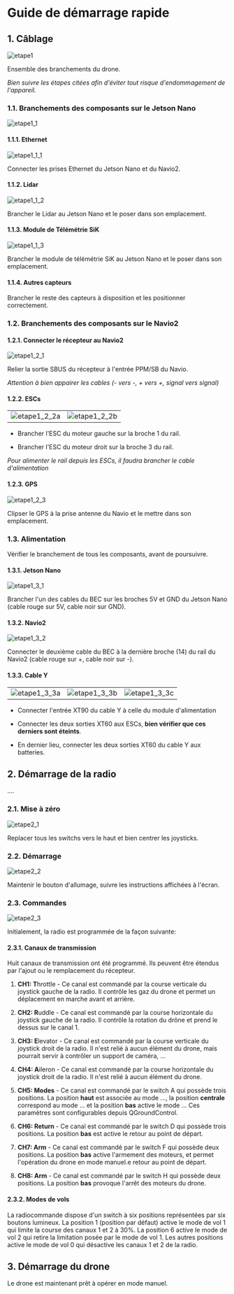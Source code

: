 # Guide de démarrage rapide

## 1. Câblage

![etape1](images/etape1.jpg)

Ensemble des branchements du drone.

*Bien suivre les étapes citées afin d'éviter tout risque d'endommagement de l'appareil.*

### 1.1. Branchements des composants sur le Jetson Nano

![etape1_1](images/etape1_1.jpg)

#### 1.1.1. Ethernet

![etape1_1_1](images/etape1_1_1.jpg)

Connecter les prises Ethernet du Jetson Nano et du Navio2.

#### 1.1.2. Lidar

![etape1_1_2](images/etape1_1_2.jpg)

Brancher le Lidar au Jetson Nano et le poser dans son emplacement.

#### 1.1.3. Module de Télémétrie SiK

![etape1_1_3](images/etape1_1_3.jpg)

Brancher le module de télémétrie SiK au Jetson Nano et le poser dans son emplacement.

#### 1.1.4. Autres capteurs

Brancher le reste des capteurs à disposition et les positionner correctement.

### 1.2. Branchements des composants sur le Navio2

#### 1.2.1. Connecter le récepteur au Navio2

![etape1_2_1](images/etape1_2_1.jpg)

Relier la sortie SBUS du récepteur à l'entrée PPM/SB du Navio.

*Attention à bien appairer les cables (- vers -, + vers +, signal vers signal)*

#### 1.2.2. ESCs

|  |  |
:--|--:
![etape1_2_2a](images/etape1_2_2a.jpg) | ![etape1_2_2b](images/etape1_2_2b.jpg)

- Brancher l'ESC du moteur gauche sur la broche 1 du rail.

- Brancher l'ESC du moteur droit sur la broche 3 du rail.

*Pour alimenter le rail depuis les ESCs, il faudra brancher le cable d'alimentation*

#### 1.2.3. GPS

![etape1_2_3](images/etape1_2_3.jpg)

Clipser le GPS à la prise antenne du Navio et le mettre dans son emplacement.

### 1.3. Alimentation

Vérifier le branchement de tous les composants, avant de poursuivre.

#### 1.3.1. Jetson Nano

![etape1_3_1](images/etape1_3_1.jpg)

Brancher l'un des cables du BEC sur les broches 5V et GND du Jetson Nano (cable rouge sur 5V, cable noir sur GND).

#### 1.3.2. Navio2

![etape1_3_2](images/etape1_3_2.jpg)

Connecter le deuxième cable du BEC à la dernière broche (14) du rail du Navio2 (cable rouge sur +, cable noir sur -).

#### 1.3.3. Cable Y

|  |  |  |
:--|--|--:
![etape1_3_3a](images/etape1_3_3a.jpg) | ![etape1_3_3b](images/etape1_3_3b.jpg) | ![etape1_3_3c](images/etape1_3_3c.jpg)

- Connecter l'entrée XT90 du cable Y à celle du module d'alimentation

- Connecter les deux sorties XT60 aux ESCs, **bien vérifier que ces derniers sont éteints**.

- En dernier lieu, connecter les deux sorties XT60 du cable Y aux batteries.

## 2. Démarrage de la radio

....

### 2.1. Mise à zéro

![etape2_1](images/etape2_1.jpg)

Replacer tous les switchs vers le haut et bien centrer les joysticks.

### 2.2. Démarrage

![etape2_2](images/etape2_2.jpg)

Maintenir le bouton d'allumage, suivre les instructions affichées à l'écran.

### 2.3. Commandes

![etape2_3](images/etape2_3.png)

Initialement, la radio est programmée de la façon suivante:

#### 2.3.1. Canaux de transmission

Huit canaux de transmission ont été programmé. Ils peuvent être étendus par l'ajout ou le remplacement du récepteur.

1. **CH1: T**hrottle - Ce canal est commandé par la course verticale du joystick gauche de la radio. Il contrôle les gaz du drone et permet un déplacement en marche avant et arrière.

2. **CH2: R**uddle - Ce canal est commandé par la course horizontale du joystick gauche de la radio. Il contrôle la rotation du drône et prend le dessus sur le canal 1.

3. **CH3: E**levator - Ce canal est commandé par la course verticale du joystick droit de la radio. Il n'est relié à aucun élément du drone, mais pourrait servir à contrôler un support de caméra, ...

4. **CH4: A**ileron - Ce canal est commandé par la course horizontale du joystick droit de la radio. Il n'est relié à aucun élément du drone.

5. **CH5: Modes** - Ce canal est commandé par le switch A qui possède trois positions. La position **haut** est associée au mode ..., la position **centrale** correspond au mode ... et la position **bas** active le mode ... Ces paramètres sont configurables depuis QGroundControl.

6. **CH6: Return** - Ce canal est commandé par le switch D qui possède trois positions. La position **bas** est active le retour au point de départ.

7. **CH7: Arm** - Ce canal est commandé par le switch F qui possède deux positions. La position **bas** active l'armement des moteurs, et permet l'opération du drone en mode manuel.e retour au point de départ.

8. **CH8: Arm** - Ce canal est commandé par le switch H qui possède deux positions. La position **bas** provoque l'arrêt des moteurs du drone.

#### 2.3.2. Modes de vols

La radiocommande dispose d'un switch à six positions représentées par six boutons lumineux. La position 1 (position par défaut) active le mode de vol 1 qui limite la course des canaux 1 et 2 à 30%. La position 6 active le mode de vol 2 qui retire la limitation posée par le mode de vol 1. Les autres positions active le mode de vol 0 qui désactive les canaux 1 et 2 de la radio.

## 3. Démarrage du drone

Le drone est maintenant prêt à opérer en mode manuel.
